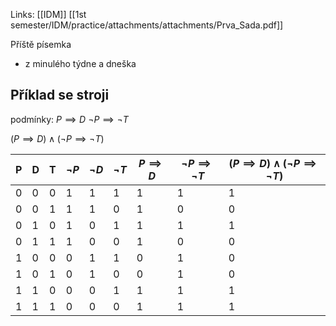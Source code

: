 Links: [[IDM]]
[[1st semester/IDM/practice/attachments/attachments/Prva_Sada.pdf]]


Příště písemka 
- z minulého týdne a dneška 


## Příklad se stroji
podmínky:
$P \implies D$ 
$\neg P \implies \neg T$

$(P \implies D) \wedge (\neg P \implies \neg T)$

| P   | D   | T   | $\neg P$ | $\neg D$ | $\neg T$ | $P \implies D$ | $\neg P \implies \neg T$ | $(P \implies D) \wedge (\neg P \implies \neg T)$<br> |
| --- | --- | --- | -------- | -------- | -------- | -------------- | ------------------------ | ---------------------------------------------------- |
| 0   | 0   | 0   | 1        | 1        | 1        | 1              | 1                        | 1                                                    |
| 0   | 0   | 1   | 1        | 1        | 0        | 1              | 0                        | 0                                                    |
| 0   | 1   | 0   | 1        | 0        | 1        | 1              | 1                        | 1                                                    |
| 0   | 1   | 1   | 1        | 0        | 0        | 1              | 0                        | 0                                                    |
| 1   | 0   | 0   | 0        | 1        | 1        | 0              | 1                        | 0                                                    |
| 1   | 0   | 1   | 0        | 1        | 0        | 0              | 1                        | 0                                                    |
| 1   | 1   | 0   | 0        | 0        | 1        | 1              | 1                        | 1                                                    |
| 1   | 1   | 1   | 0        | 0        | 0        | 1              | 1                        | 1                                                    |
